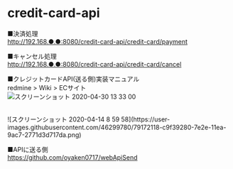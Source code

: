 # credit-card-api
■決済処理<br>
http://192.168.●.●:8080/credit-card-api/credit-card/payment

■キャンセル処理<br>
http://192.168.●.●:8080/credit-card-api/credit-card/cancel

■クレジットカードAPI(送る側)実装マニュアル<br>
redmine > Wiki > ECサイト<br>
![スクリーンショット 2020-04-30 13 33 00](https://user-images.githubusercontent.com/46299780/80672313-55377e00-8ae7-11ea-8259-d2a134b943cc.png)

 <br>
![スクリーンショット 2020-04-14 8 59 58](https://user-images.githubusercontent.com/46299780/79172118-c9f39280-7e2e-11ea-9ac7-2771d3d717da.png)

■APIに送る側<br>
https://github.com/oyaken0717/webApiSend
